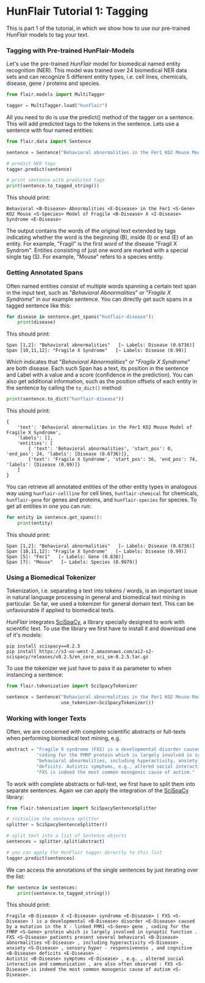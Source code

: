 # HunFlair Tutorial 1: Tagging

This is part 1 of the tutorial, in which we show how to use our pre-trained *HunFlair* models to tag your text.

### Tagging with Pre-trained HunFlair-Models
Let's use the pre-trained *HunFlair* model for biomedical named entity recognition (NER). 
This model was trained over 24 biomedical NER data sets and can recognize 5 different entity types,
i.e. cell lines, chemicals, disease, gene / proteins and species.
```python
from flair.models import MultiTagger

tagger = MultiTagger.load("hunflair")
```
All you need to do is use the predict() method of the tagger on a sentence. 
This will add predicted tags to the tokens in the sentence. 
Lets use a sentence with four named entities:
```python
from flair.data import Sentence

sentence = Sentence("Behavioral abnormalities in the Fmr1 KO2 Mouse Model of Fragile X Syndrome")

# predict NER tags
tagger.predict(sentence)

# print sentence with predicted tags
print(sentence.to_tagged_string())
```
This should print:
~~~
Behavioral <B-Disease> Abnormalities <E-Disease> in the Fmr1 <S-Gene> KO2 Mouse <S-Species> Model of Fragile <B-Disease> X <I-Disease> Syndrome <E-Disease>
~~~
The output contains the words of the original text extended by tags indicating whether
the word is the beginning (B), inside (I) or end (E) of an entity. 
For example, "Fragil" is the first word of the disease "Fragil X Syndrom".
Entities consisting of just one word are marked with a special single tag (S). 
For example, "Mouse" refers to a species entity. 

### Getting Annotated Spans
Often named entities consist of multiple words spanning a certain text span in the input text, such as 
"_Behavioral Abnormalities_" or "_Fragile X Syndrome_" in our example sentence. 
You can directly get such spans in a tagged sentence like this:
```python
for disease in sentence.get_spans("hunflair-disease"):
    print(disease)
```
This should print:
~~~
Span [1,2]: "Behavioral abnormalities"   [− Labels: Disease (0.6736)]
Span [10,11,12]: "Fragile X Syndrome"   [− Labels: Disease (0.99)]
~~~

Which indicates that "_Behavioral Abnormalities_" or "_Fragile X Syndrome_" are both disease. 
Each such Span has a text, its position in the sentence and Label with a value and a score 
(confidence in the prediction). You can also get additional information, such as the position 
offsets of each entity in the sentence by calling the `to_dict()` method:
```python
print(sentence.to_dict("hunflair-disease"))
```
This should print:
~~~
{
    'text': 'Behavioral abnormalities in the Fmr1 KO2 Mouse Model of Fragile X Syndrome', 
    'labels': [], 
    'entities': [
        { 'text': 'Behavioral abnormalities', 'start_pos': 0, 'end_pos': 24, 'labels': [Disease (0.6736)]}, 
        {'text': 'Fragile X Syndrome', 'start_pos': 56, 'end_pos': 74, 'labels': [Disease (0.99)]}
    ]
}
~~~

You can retrieve all annotated entities of the other entity types in analogous way using `hunflair-cellline`
for cell lines,  `hunflair-chemical` for chemicals, `hunflair-gene` for genes and proteins, and `hunflair-species`
for species. To get all entities in one you can run:
```python
for entity in sentence.get_spans():
    print(entity)
```   
This should print:
~~~
Span [1,2]: "Behavioral abnormalities"   [− Labels: Disease (0.6736)]
Span [10,11,12]: "Fragile X Syndrome"   [− Labels: Disease (0.99)]
Span [5]: "Fmr1"   [− Labels: Gene (0.838)]
Span [7]: "Mouse"   [− Labels: Species (0.9979)]
~~~

### Using a Biomedical Tokenizer
Tokenization, i.e. separating a text into tokens / words, is an important issue in natural language processing 
in general and biomedical text mining in particular. So far, we used a tokenizer for general domain text. 
This can be unfavourable if applied to biomedical texts. 

*HunFlair* integrates [SciSpaCy](https://allenai.github.io/scispacy/), a library specially designed to work with scientific text. 
To use the library we first have to install it and download one of it's models:
~~~
pip install scispacy==0.2.5
pip install https://s3-us-west-2.amazonaws.com/ai2-s2-scispacy/releases/v0.2.5/en_core_sci_sm-0.2.5.tar.gz
~~~

To use the tokenizer we just have to pass it as parameter to when instancing a sentence:
```python
from flair.tokenization import SciSpacyTokenizer

sentence = Sentence("Behavioral abnormalities in the Fmr1 KO2 Mouse Model of Fragile X Syndrome",  
                    use_tokenizer=SciSpacyTokenizer())
```

### Working with longer Texts
Often, we are concerned with complete scientific abstracts or full-texts when performing
biomedical text mining, e.g. 
```python
abstract = "Fragile X syndrome (FXS) is a developmental disorder caused by a mutation in the X-linked FMR1 gene, " \
           "coding for the FMRP protein which is largely involved in synaptic function. FXS patients present several " \
           "behavioral abnormalities, including hyperactivity, anxiety, sensory hyper-responsiveness, and cognitive " \
           "deficits. Autistic symptoms, e.g., altered social interaction and communication, are also often observed: " \
           "FXS is indeed the most common monogenic cause of autism."
```

To work with complete abstracts or full-text, we first have to split them into separate sentences.
Again we can apply the integration of the [SciSpaCy](https://allenai.github.io/scispacy/) library:
```python
from flair.tokenization import SciSpacySentenceSplitter

# initialize the sentence splitter
splitter = SciSpacySentenceSplitter()

# split text into a list of Sentence objects
sentences = splitter.split(abstract)

# you can apply the HunFlair tagger directly to this list
tagger.predict(sentences)
```
We can access the annotations of the single sentences by just iterating over the list:
```python
for sentence in sentences:
    print(sentence.to_tagged_string())
```
This should print:
~~~
Fragile <B-Disease> X <I-Disease> syndrome <E-Disease> ( FXS <S-Disease> ) is a developmental <B-Disease> disorder <E-Disease> caused by a mutation in the X - linked FMR1 <S-Gene> gene , coding for the FMRP <S-Gene> protein which is largely involved in synaptic function .
FXS <S-Disease> patients present several behavioral <B-Disease> abnormalities <E-Disease> , including hyperactivity <S-Disease> , anxiety <S-Disease> , sensory hyper - responsiveness , and cognitive <B-Disease> deficits <E-Disease> .
Autistic <B-Disease> symptoms <E-Disease> , e.g. , altered social interaction and communication , are also often observed : FXS <S-Disease> is indeed the most common monogenic cause of autism <S-Disease>.
~~~



 
